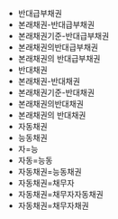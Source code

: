- 반대급부채권
- 본래채권-반대급부채권
- 본래채권기준-반대급부채권
- 본래채권의반대급부채권
- 본래채권의 반대급부채권
- 반대채권
- 본래채권-반대채권
- 본래채권기준-반대채권
- 본래채권의반대채권
- 본래채권의 반대채권
- 자동채권
- 능동채권
- 자=능
- 자동=능동
- 자동채권=능동채권
- 자동채권=채무자
- 자동채권=채무자자동채권
- 자동채권=채무자채권

